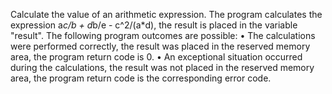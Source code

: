 Calculate the value of an arithmetic expression. The program calculates the expression a*c/b + d*b/e - c^2/(a*d), the result is placed in the variable "result".
The following program outcomes are possible:
• The calculations were performed correctly, the result was placed in the reserved memory area, the program return code is 0.
• An exceptional situation occurred during the calculations, the result was not placed in the reserved memory area, the program return code is the corresponding error code.

